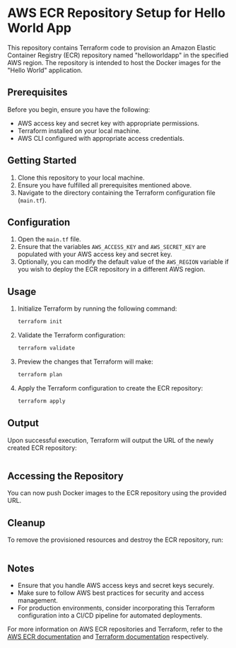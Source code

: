 # AWS ECR Repository Setup for Hello World App

This repository contains Terraform code to provision an Amazon Elastic Container Registry (ECR) repository named "helloworldapp" in the specified AWS region. The repository is intended to host the Docker images for the "Hello World" application.

## Prerequisites

Before you begin, ensure you have the following:

- AWS access key and secret key with appropriate permissions.
- Terraform installed on your local machine.
- AWS CLI configured with appropriate access credentials.

## Getting Started

1. Clone this repository to your local machine.
2. Ensure you have fulfilled all prerequisites mentioned above.
3. Navigate to the directory containing the Terraform configuration file (`main.tf`).

## Configuration

1. Open the `main.tf` file.
2. Ensure that the variables `AWS_ACCESS_KEY` and `AWS_SECRET_KEY` are populated with your AWS access key and secret key.
3. Optionally, you can modify the default value of the `AWS_REGION` variable if you wish to deploy the ECR repository in a different AWS region.

## Usage

1. Initialize Terraform by running the following command:

   ```sh
   terraform init
   ```

2. Validate the Terraform configuration:

   ```sh
   terraform validate
   ```

3. Preview the changes that Terraform will make:

   ```sh
   terraform plan
   ```

4. Apply the Terraform configuration to create the ECR repository:
   ```sh
   terraform apply
   ```

## Output

Upon successful execution, Terraform will output the URL of the newly created ECR repository:

```bash helloworldapp-repository-URL = <repository_url>

```

## Accessing the Repository

You can now push Docker images to the ECR repository using the provided URL.

## Cleanup

To remove the provisioned resources and destroy the ECR repository, run:

```bash terraform destroy

```

## Notes

- Ensure that you handle AWS access keys and secret keys securely.
- Make sure to follow AWS best practices for security and access management.
- For production environments, consider incorporating this Terraform configuration into a CI/CD pipeline for automated deployments.

For more information on AWS ECR repositories and Terraform, refer to the [AWS ECR documentation](https://docs.aws.amazon.com/ecr/index.html) and [Terraform documentation](https://www.terraform.io/docs/index.html) respectively.
